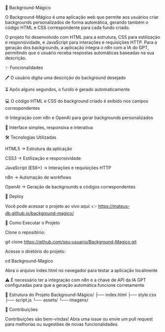 🎨 Background-Mágico

O Background-Mágico é uma aplicação web que permite aos usuários criar backgrounds personalizados de forma automática, gerando também o código HTML e CSS correspondente para cada fundo criado.

O projeto foi desenvolvido com HTML para a estrutura, CSS para estilização e responsividade, e JavaScript para interações e requisições HTTP. Para a geração dos backgrounds, a aplicação integra o n8n com a IA do GPT, permitindo que o usuário receba respostas automáticas baseadas na sua descrição.

✨ Funcionalidades

🖊 O usuário digita uma descrição do background desejado

⏳ Após alguns segundos, o fundo é gerado automaticamente

💻 O código HTML e CSS do background criado é exibido nos campos correspondentes

🌐 Integração com n8n e OpenAI para gerar backgrounds personalizados

🎨 Interface simples, responsiva e interativa

🛠️ Tecnologias Utilizadas

HTML5 → Estrutura da aplicação

CSS3 → Estilização e responsividade

JavaScript (ES6+) → Interações e requisições HTTP

n8n → Automação de workflows

OpenAI → Geração de backgrounds e códigos correspondentes


🔗 Deploy

Você pode acessar o projeto ao vivo aqui:
👉 https://mateus-db.github.io/background-magico/


🚀 Como Executar o Projeto

Clone o repositório:

git clone https://github.com/seu-usuario/Background-Magico.git


Acesse o diretório do projeto:

cd Background-Magico


Abra o arquivo index.html no navegador para testar a aplicação localmente

⚠️ É necessário ter a integração com n8n e a chave de API da IA GPT configuradas para que a geração automática funcione corretamente

📂 Estrutura do Projeto
Background-Mágico/
├── index.html
├── style.css
├── script.js
└── assets/
    └── imagens/

🤝 Contribuições

Contribuições são bem-vindas!
Abra uma issue ou envie um pull request para melhorias ou sugestões de novas funcionalidades.
